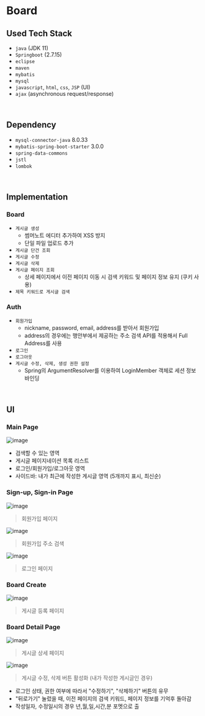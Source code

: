 # Board

## Used Tech Stack
- `java` (JDK 11)
- `Springboot` (2.7.15)
- `eclipse`
- `maven`
- `mybatis`
- `mysql`
- `javascript`, `html`, `css`, `JSP` (UI)
- `ajax` (asynchronous request/response)

<br>

## Dependency
- `mysql-connector-java` 8.0.33
- `mybatis-spring-boot-starter` 3.0.0
- `spring-data-commons`
- `jstl`
- `lombok`

<br>

## Implementation
### Board
- `게시글 생성`
  - 썸머노트 에디터 추가하여 XSS 방지
  - 단일 파일 업로드 추가
- `게시글 단건 조회`
- `게시글 수정`
- `게시글 삭제`
- `게시글 페이지 조회`
  - 상세 페이지에서 이전 페이지 이동 시 검색 키워드 및 페이지 정보 유지 (쿠키 사용)
- `제목 키워드로 게시글 검색`

### Auth
- `회원가입`
  - nickname, password, email, address를 받아서 회원가입
  - address의 경우에는 행안부에서 제공하는 주소 검색 API를 적용해서 Full Address를 사용
- `로그인`
- `로그아웃`
- `게시글 수정, 삭제, 생성 권한 설정`
  - Spring의 ArgumentResolver를 이용하여 LoginMember 객체로 세션 정보 바인딩
 
<br>

## UI
### Main Page
![image](https://github.com/khsrla9806/board/assets/70641477/4c36a3d0-bc7c-4274-95e0-07ec03caa04f)
- 검색할 수 있는 영역
- 게시글 페이지네이션 목록 리스트
- 로그인/회원가입/로그아웃 영역
- 사이드바: 내가 최근에 작성한 게시글 영역 (5개까지 표시, 최신순)

### Sign-up, Sign-in Page
![image](https://github.com/khsrla9806/board/assets/70641477/c67d3be5-a57d-4e99-b70a-a0428dee63ec)
> 회원가입 페이지

![image](https://github.com/khsrla9806/board/assets/70641477/be0053d0-aaef-4542-955b-1d60f5a70dd6)
> 회원가입 주소 검색

![image](https://github.com/khsrla9806/board/assets/70641477/bfc09191-c012-41da-b304-05c68388d123)
> 로그인 페이지

### Board Create
![image](https://github.com/khsrla9806/board/assets/70641477/d1dec29f-fb94-467a-bbdd-77336d918d44)
> 게시글 등록 페이지

### Board Detail Page
![image](https://github.com/khsrla9806/board/assets/70641477/7a7c9a8b-0e35-4aec-9331-041b5391ecda)
> 게시글 상세 페이지

![image](https://github.com/khsrla9806/board/assets/70641477/1686904c-4923-4fe9-99b8-50c6a5fbb303)
> 게시글 수정, 삭제 버튼 활성화 (내가 작성한 게시글인 경우)

- 로그인 상태, 권한 여부에 따라서 "수정하기", "삭제하기" 버튼의 유무  
- "뒤로가기" 눌렀을 때, 이전 페이지의 검색 키워드, 페이지 정보를 기억후 돌아감
- 작성일자, 수정일시의 경우 년,월,일,시간,분 포멧으로 출

